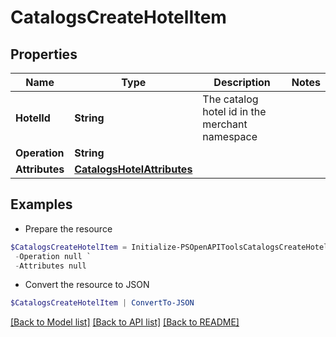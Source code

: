 # CatalogsCreateHotelItem
## Properties

Name | Type | Description | Notes
------------ | ------------- | ------------- | -------------
**HotelId** | **String** | The catalog hotel id in the merchant namespace | 
**Operation** | **String** |  | 
**Attributes** | [**CatalogsHotelAttributes**](CatalogsHotelAttributes.md) |  | 

## Examples

- Prepare the resource
```powershell
$CatalogsCreateHotelItem = Initialize-PSOpenAPIToolsCatalogsCreateHotelItem  -HotelId DS0294-M `
 -Operation null `
 -Attributes null
```

- Convert the resource to JSON
```powershell
$CatalogsCreateHotelItem | ConvertTo-JSON
```

[[Back to Model list]](../README.md#documentation-for-models) [[Back to API list]](../README.md#documentation-for-api-endpoints) [[Back to README]](../README.md)

